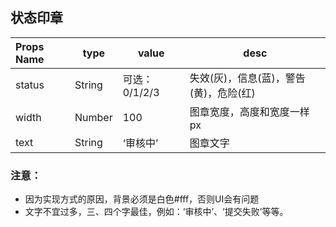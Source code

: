 ## 状态印章 

| Props Name | type | value | desc |
| :--------- | ---- | ----- | ---- |
| status | String | 可选：0/1/2/3 | 失效(灰)，信息(蓝)，警告(黄)，危险(红) |
| width  | Number | 100 | 图章宽度，高度和宽度一样 px |
| text  | String | ‘审核中’ | 图章文字 |

### 注意：

- 因为实现方式的原因，背景必须是白色#fff，否则UI会有问题
- 文字不宜过多，三、四个字最佳，例如：‘审核中’、‘提交失败’等等。